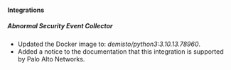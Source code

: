 
#### Integrations

##### Abnormal Security Event Collector
- Updated the Docker image to: *demisto/python3:3.10.13.78960*.
- Added a notice to the documentation that this integration is supported by Palo Alto Networks.
